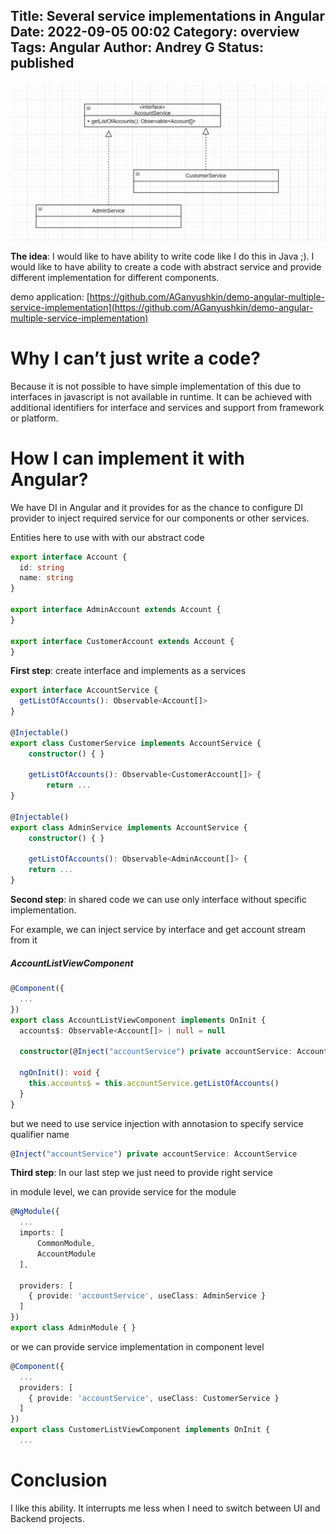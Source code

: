 Title: Several service implementations in Angular
Date: 2022-09-05 00:02
Category: overview
Tags: Angular
Author: Andrey G
Status: published
---

![](images/uml_interface_implementation-1.png)

**The idea**: I would like to have ability to write code like I do this in Java ;). I would like to have ability to create a code with abstract service and provide different implementation for different components.

demo application: [https://github.com/AGanyushkin/demo-angular-multiple-service-implementation](https://github.com/AGanyushkin/demo-angular-multiple-service-implementation)

# Why I can’t just write a code?

Because it is not possible to have simple implementation of this due to interfaces in javascript is not available in runtime. It can be achieved with additional identifiers for interface and services and support from framework or platform.

# How I can implement it with Angular?

We have DI in Angular and it provides for as the chance to configure DI provider to inject required service for our components or other services.

Entities here to use with with our abstract code

```typescript
export interface Account {
  id: string
  name: string
}

export interface AdminAccount extends Account {
}

export interface CustomerAccount extends Account {
}
```

**First step**: create interface and implements as a services

```typescript
export interface AccountService {
  getListOfAccounts(): Observable<Account[]>
}

@Injectable()
export class CustomerService implements AccountService {
    constructor() { }

    getListOfAccounts(): Observable<CustomerAccount[]> {
        return ...
}

@Injectable()
export class AdminService implements AccountService {
    constructor() { }
    
    getListOfAccounts(): Observable<AdminAccount[]> {
    return ...
}
```

**Second step**: in shared code we can use only interface without specific implementation.

For example, we can inject service by interface and get account stream from it

##### AccountListViewComponent
```typescript
@Component({
  ...
})
export class AccountListViewComponent implements OnInit {
  accounts$: Observable<Account[]> | null = null

  constructor(@Inject("accountService") private accountService: AccountService) { }

  ngOnInit(): void {
    this.accounts$ = this.accountService.getListOfAccounts()
  }
}
```

but we need to use service injection with annotasion to specify service qualifier name

```typescript
@Inject("accountService") private accountService: AccountService
```

**Third step**: In our last step we just need to provide right service

in module level, we can provide service for the module
```typescript
@NgModule({
  ...
  imports: [
      CommonModule,
      AccountModule
  ],

  providers: [
    { provide: 'accountService', useClass: AdminService }
  ]
})
export class AdminModule { }
```

or we can provide service implementation in component level

```typescript
@Component({
  ...
  providers: [
    { provide: 'accountService', useClass: CustomerService }
  ]
})
export class CustomerListViewComponent implements OnInit {
  ...
```

# Conclusion

I like this ability. It interrupts me less when I need to switch between UI and Backend projects.
